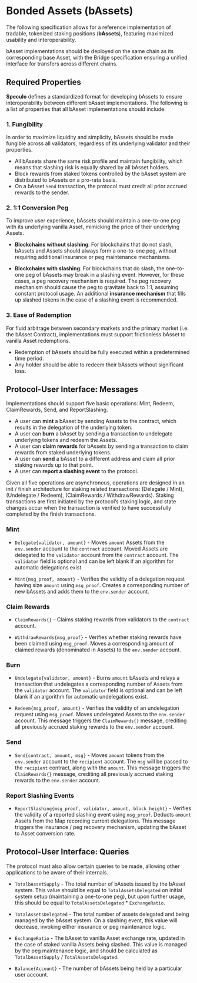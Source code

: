 # Bonded Assets (bAssets)

The following specification allows for a reference implementation of tradable, tokenized staking positions (**bAssets**), featuring maximized usability and interoperability.

bAsset implementations should be deployed on the same chain as its corresponding base Asset, with the Bridge specification ensuring a unified interface for transfers across different chains.

## Required Properties

**Speculo** defines a standardized format for developing bAssets to ensure interoperability between different bAsset implementations. The following is a list of properties that all bAsset implementations should include.

### 1. Fungibility

In order to maximize liquidity and simplicity, bAssets should be made fungible across all validators, regardless of its underlying validator and their properties.

- All bAssets share the same risk profile and maintain fungibility, which means that slashing risk is equally shared by all bAsset holders.
- Block rewards from staked tokens controlled by the bAsset system are distributed to bAssets on a pro-rata basis.
- On a bAsset `Send` transaction, the protocol must credit all prior accrued rewards to the sender.

### 2. 1:1 Conversion Peg

To improve user experience, bAssets should maintain a one-to-one peg with its underlying vanilla Asset, mimicking the price of their underlying Assets.

- **Blockchains without slashing**: For blockchains that do not slash, bAssets and Assets should always form a one-to-one peg, without requiring additional insurance or peg maintenance mechanisms.

- **Blockchains with slashing**: For blockchains that do slash, the one-to-one peg of bAssets may break in a slashing event. However, for these cases, a peg recovery mechanism is required. The peg recovery mechanism should cause the peg to gravitate back to 1:1, assuming constant protocol usage. An additional **insurance mechanism** that fills up slashed tokens in the case of a slashing event is recommended.

### 3. Ease of Redemption

For fluid arbitrage between secondary markets and the primary market (i.e. the bAsset Contract), implementations must support frictionless bAsset to vanilla Asset redemptions.

- Redemption of bAssets should be fully executed within a predetermined time period.
- Any holder should be able to redeem their bAssets without significant loss.



## Protocol-User Interface: Messages

Implementations should support five basic operations: Mint, Redeem, ClaimRewards, Send, and ReportSlashing.

- A user can **mint** a bAsset by sending Assets to the contract, which results in the delegation of the underlying token.
- A user can **burn** a bAsset by sending a transaction to undelegate underlying tokens and redeem the Assets.
- A user can **claim rewards** for bAssets by sending a transaction to claim rewards from staked underlying tokens.
- A user can **send** a bAsset to a different address and claim all prior staking rewards up to that point.
- A user can **report a slashing event** to the protocol.

Given all five operations are asynchronous, operations are designed in an init / finish architecture for staking related transactions: (Delegate / Mint), (Undelegate / Redeem), (ClaimRewards / WithdrawRewards). Staking transactions are first initiated by the protocol’s staking logic, and state changes occur when the transaction is verified to have successfully completed by the finish transactions.

### Mint

- `Delegate{validator, amount}` - Moves `amount` Assets from the `env.sender` account to the `contract` account. Moved Assets are delegated to the `validator` account from the `contract` account. The `validator` field is optional and can be left blank if an algorithm for automatic delegations exist.

- `Mint{msg_proof, amount}` - Verifies the validity of a delegation request having size `amount` using `msg_proof`. Creates a corresponding number of new bAssets and adds them to the `env.sender` account.

### Claim Rewards

- `ClaimRewards{}` - Claims staking rewards from validators to the `contract` account.

- `WithdrawRewards{msg_proof}` - Verifies whether staking rewards have been claimed using `msg_proof`. Moves a corresponding amount of claimed rewards (denominated in Assets) to the `env.sender` account.

### Burn

- `Undelegate{validator, amount}` - Burns `amount` bAssets and relays a transaction that undelegates a corresponding number of Assets from the `validator` account. The `validator` field is optional and can be left blank if an algorithm for automatic undelegations exist.

- `Redeem{msg_proof, amount}` - Verifies the validity of an undelegation request using `msg_proof`. Moves undelegated Assets to the `env.sender` account. This message triggers the `ClaimRewards{}` message, crediting all previously accrued staking rewards to the `env.sender` account.

### Send

- `Send{contract, amount, msg}` - Moves `amount` tokens from the `env.sender` account to the `recipient` account. The `msg` will be passed to the `recipient` contract, along with the `amount`. This message triggers the `ClaimRewards{}` message, crediting all previously accrued staking rewards to the `env.sender` account.

### Report Slashing Events

- `ReportSlashing{msg_proof, validator, amount, block_height}` - Verifies the validity of a reported slashing event using `msg_proof`. Deducts `amount` Assets from the Map recording current delegations. This message triggers the insurance / peg recovery mechanism, updating the bAsset to Asset conversion rate.


## Protocol-User Interface: Queries

The protocol must also allow certain queries to be made, allowing other applications to be aware of their internals.

- `TotalbAssetSupply` - The total number of bAssets issued by the bAsset system. This value should be equal to `TotalAssetsDelegated` on initial system setup (maintaining a one-to-one peg), but upon further usage, this should be equal to `TotalAssetsDelegated` * `ExchangeRatio`.

- `TotalAssetsDelegated` - The total number of assets delegated and being managed by the bAsset system. On a slashing event, this value will decrease, invoking either insurance or peg maintenance logic.

- `ExchangeRatio` - The bAsset to vanilla Asset exchange rate, updated in the case of staked vanilla Assets being slashed. This value is managed by the peg maintenance logic, and should be calculated as `TotalbAssetSupply` / `TotalAssetsDelegated`. 

- `Balance{Account}` - The number of bAssets being held by a particular user account.
